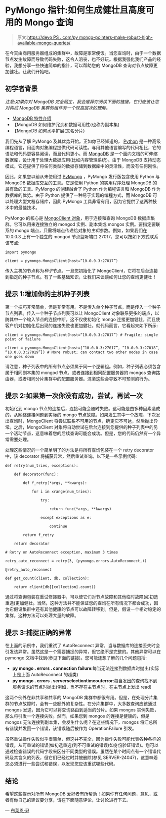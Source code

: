 # PyMongo 指针:如何生成健壮且高度可用的 Mongo 查询

> 原文:[https://devo PS . com/py mongo-pointers-make-robust-high-available-mongo-queries/](https://devops.com/pymongo-pointers-make-robust-highly-available-mongo-queries/)

在今天由商用服务器组成的集群中，故障是家常便饭。当您查询时，由于一个数据节点发生故障而导致代码失败，这令人沮丧，也不好玩。根据我强化我们产品的经验，我想分享一些快速简单的指针，可以帮助您的 MongoDB 查询对节点故障更加健壮。让我们开始吧。

## **初学者背景**

*注意:如果你对 MongoDB 完全陌生，我会推荐你阅读下面的链接。它们应该让您对构成 MongoDB 集群的组件有一个较高层次的理解。*

*   [MongoDB 特性介绍](https://docs.mongodb.com/manual/introduction/)
*   【MongoDB 如何维护冗余和数据可用性(也称为副本集)
*   【MongoDB 如何水平扩展(又名分片)

我们先从了解 PyMongo 及其优势开始。正如你已经知道的， [Python](https://www.python.org/) 是一种高级编程语言，用面向对象编程提供代码可读性。与用其他语言编写的代码相比，它的语法和代码更容易阅读，而且代码更小。而 [MongoDB](https://www.mongodb.com/) 是一个面向文档的可伸缩数据库，设计用于处理大数据应用(比如内容管理系统)。由于 MongoDB 支持动态模式，它还提供了将任何类型的数据存储到数据库中的灵活性，而没有任何刚性。

因此，如果您以前从未使用过 [PyMongo](https://api.mongodb.com/python/current/) ，PyMongo 发行版包含使用 Python 与 MongoDB 数据库交互的工具。它是使用 Python 的实用程序处理 MongoDB 的最有效的工具。PyMongo 的创建融合了 Python 作为编程语言和 MongoDB 作为数据库的优势。由于 Python 提供了一种易于实现的编程方式，而 MongoDB 可以处理大型文档存储库，因此 PyMongo 工具非常有用，因为它提供了这两种技术中的最佳技术。

PyMongo 的核心是 [MongoClient 对象](https://mongodb.github.io/node-mongodb-native/api-bson-generated/objectid.html)，用于连接和查询 MongoDB 数据库集群。它可以用来连接独立的 mongod 实例、副本集或 mongos 实例。要指定要联系的 mongo 端点，只需将端点传递给对象的*主机*参数。例如，如果我们在 10.0.0.3 上有一个独立的 mongod 节点监听端口 27017，您可以按如下方式联系该节点:

```
import pymongo
```

```
client = pymongo.MongoClient(host=“10.0.0.3:27017”)
```

传入主机的节点称为*种子*节点。一旦您初始化了 MongoClient，它将在后台连接到指定的种子节点。有了一些基础知识，让我们来谈谈如何让您的查询更健壮！

## **提示 1:增加你的主机种子列表**

第一个技巧非常简单，但是非常有用。不是传入单个种子节点，而是传入一个种子节点列表。传入一个种子节点列表可以让 MongoClient 对象联系更多的端点，以防其中一个输入节点的连接中断。这不仅使初始化 mongo 连接更加健壮，而且使客户机对初始化后出现的连接失败也更加健壮。就代码而言，它看起来如下所示:

```
client = pymongo.MongoClient(host=“10.0.0.3:27017”) # Fragile; single point of failure 
```

```
client = pymongo.MongoClient(host=[”10.0.0.3:27017”, “10.0.0.3:27018”, “10.0.0.3:27019”]) # More robust; can contact two other nodes in case one goes down
```

请注意，种子列表中的所有节点必须属于同一个逻辑组。例如，种子列表必须包含属于相同副本集的 mongod 节点，或者连接到相同配置服务器的 mongos 查询路由器，或者相同分片集群中的配置服务器。混淆这些会导致不可预测的行为。

## **提示 2:如果第一次你没有成功，尝试，再试一次**

初始化到 mongo 节点的连接后，连接可能会随时失败。这可能是由多种因素造成的，从网络连接问题到实际的 mongo 节点故障。如果发生其中一个故障，下次发出查询时，MongoClient 将尝试联系不可用的节点，确定它不可达，然后抛出异常。之后，MongoClient 对象将自动尝试在后台连接到您提供的种子列表中的另一个活动节点，这意味着您的后续查询可能会成功。但是，您的代码仍然有一个异常需要处理。

处理这些情况的一个简单明了的方法是将所有查询包装在一个 retry decorator 中，该 decorator 将捕获异常，然后重试查询。以下是一些示例代码:

```
def retry(num_tries, exceptions):
```

```
    def decorator(func):
```

```
        def f_retry(*args, **kwargs):
```

```
            for i in xrange(num_tries):
```

```
                try:
```

```
                    return func(*args, **kwargs)
```

```
                except exceptions as e:
```

```
                    continue
```

```
        return f_retry
```

```
    return decorator
```

```
# Retry on AutoReconnect exception, maximum 3 times
```

```
retry_auto_reconnect = retry(3, (pymongo.errors.AutoReconnect,))
```

```
@retry_auto_reconnect
```

```
def get_count(client, db, collection):
```

```
    return client[db][collection].count()
```

通过将查询包装在重试修饰器中，可以使它们对节点故障和其他临时故障(如初选重选)更加健壮。当然，这种方法并不能保证您的查询在所有情况下都会成功，因为它假设集群中还有其他健康的节点可以故障转移到。但是，假设一个相对稳定的集群，这种方法可以处理大量的故障。

## **提示 3:捕捉正确的异常**

在上面的示例中，我们重试了 AutoReconnect 异常，当与数据库的连接丢失时会引发该异常。虽然这是一个需要捕捉的异常，但它绝不是完整的。其他异常可以在 pymongo 文档中找到(参见下面的链接)。您可能还想了解的几个问题包括:

*   **py mongo . errors . connection failure**:每当无法连接到数据库时抛出(实际上是上面 AutoReconnect 的超类)
*   **py mongo . errors . serverselectiontimeouterror**:每当发出的查询找不到服务请求的节点时抛出(例如，当不存在主节点时，在主节点上发出 read)

这两个例外在非共享和共享的 MongoDB 集群中都很有用。但是，在处理分片集群的节点故障时，会有一些额外的复杂性。在分片集群中，大多数查询应该通过 mongos 发送，因为它可以将查询路由到适当的分片。如果 mongos 实例失败，那么将引发一个连接失败。然而，如果您到 mongos 的连接是健康的，但是 mongos 无法连接到副本集，会发生什么呢？在这些情况下，mongos 将汇总所有错误并发回一个错误，该错误随后被作为 OperationFailure 引发。

虽然重试操作失败似乎很简单，但这并不完全，因为操作失败可能代表各种各样的错误，从可重试的错误(如初选重选)到不可重试的错误(如身份验证错误)。您可以通过检查错误的代码字段来区分不同类型的错误。虽然在某个时间点有一个错误代码及其含义的列表，但它们已经过时并被删除(参见 SERVER-24047)，这意味着您必须进行一些尝试和错误，以发现您应该重试哪些代码。

## **结论**

希望这些提示对所有 MongoDB 爱好者有所帮助！如果你有任何问题，意见，或者有你自己的建议要分享，请在下面随意评论，让讨论进行下去。

— [布莱恩·尹](https://devops.com/author/brian-yin/)